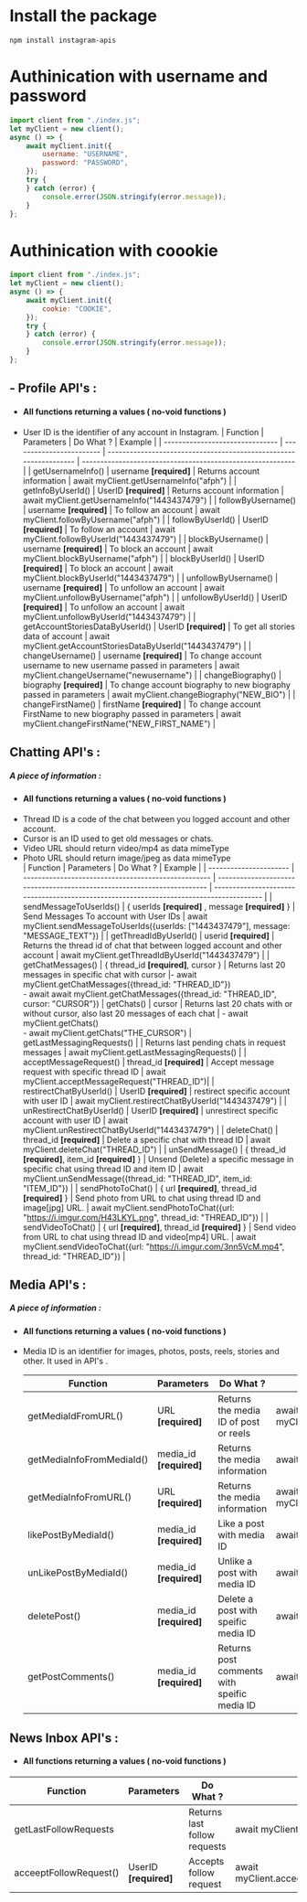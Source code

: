 # Install the package
```
npm install instagram-apis
```

# Authinication with username and password

```javascript
import client from "./index.js";
let myClient = new client();
async () => {
    await myClient.init({
        username: "USERNAME",
        password: "PASSWORD",
    });
    try {
    } catch (error) {
        console.error(JSON.stringify(error.message));
    }
};
```

# Authinication with coookie

```javascript
import client from "./index.js";
let myClient = new client();
async () => {
    await myClient.init({
        cookie: "COOKIE",
    });
    try {
    } catch (error) {
        console.error(JSON.stringify(error.message));
    }
};
```

## - Profile API's :

-   #### All functions returning a values ( no-void functions )
-   User ID is the identifier of any account in Instagram.
    | Function | Parameters | Do What ? | Example |
    | ------------------------------- | ------------------------ | ----------------------------------------------------------------- | ---------------------------------------------------------- |
    | getUsernameInfo() | username **[required]** | Returns account information | await myClient.getUsernameInfo("afph") |
    | getInfoByUserId() | UserID **[required]** | Returns account information | await myClient.getUsernameInfo("1443437479") |
    | followByUsername() | username **[required]** | To follow an account | await myClient.followByUsername("afph") |
    | followByUserId() | UserID **[required]** | To follow an account | await myClient.followByUserId("1443437479") |
    | blockByUsername() | username **[required]** | To block an account | await myClient.blockByUsername("afph") |
    | blockByUserId() | UserID **[required]** | To block an account | await myClient.blockByUserId("1443437479") |
    | unfollowByUsername() | username **[required]** | To unfollow an account | await myClient.unfollowByUsername("afph") |
    | unfollowByUserId() | UserID **[required]** | To unfollow an account | await myClient.unfollowByUserId("1443437479") |
    | getAccountStoriesDataByUserId() | UserID **[required]** | To get all stories data of account | await myClient.getAccountStoriesDataByUserId("1443437479") |
    | changeUsername() | username **[required]** | To change account username to new username passed in parameters | await myClient.changeUsername("newusername") |
    | changeBiography() | biography **[required]** | To change account biography to new biography passed in parameters | await myClient.changeBiography("NEW_BIO") |
    | changeFirstName() | firstName **[required]** | To change account FirstName to new biography passed in parameters | await myClient.changeFirstName("NEW_FIRST_NAME") |

## Chatting API's :

##### A piece of information :

-   #### All functions returning a values ( no-void functions )
-   Thread ID is a code of the chat between you logged account and other account.
-   Cursor is an ID used to get old messages or chats.
-   Video URL should return video/mp4 as data mimeType
-   Photo URL should return image/jpeg as data mimeType
    <br />
    | Function | Parameters | Do What ? | Example |
    | ---------------------- | --------------------------------------------------- | ----------------------------------------------------------------------- | --------------------------------------------------------------------------------------- |
    | sendMessageToUserIds() | { userIds **[required]** , message **[required]** } | Send Messages To account with User IDs | await myClient.sendMessageToUserIds({userIds: ["1443437479"], message: "MESSAGE_TEXT"}) |
    | getThreadIdByUserId() | userid **[required]** | Returns the thread id of chat that between logged account and other account | await myClient.getThreadIdByUserId("1443437479") |
    | getChatMessages() | { thread_id **[required]**, cursor } | Returns last 20 messages in specific chat with cursor |- await myClient.getChatMessages({thread_id: "THREAD_ID"})<br/>- await await myClient.getChatMessages({thread_id: "THREAD_ID", cursor: "CURSOR"})
    | getChats() | cursor | Returns last 20 chats with or without cursor, also last 20 messages of each chat | - await myClient.getChats()<br/>- await myClient.getChats("THE_CURSOR") |
    getLastMessagingRequests() | | Returns last pending chats in request messages | await myClient.getLastMessagingRequests() |
    | acceptMessageRequest() | thread_id **[required]** | Accept message request with specific thread ID | await myClient.acceptMessageRequest("THREAD_ID")|
    | restirectChatByUserId() | UserID **[required]** | restirect specific account with user ID | await myClient.restirectChatByUserId("1443437479") |
    | unRestirectChatByUserId() | UserID **[required]** | unrestirect specific account with user ID | await myClient.unRestirectChatByUserId("1443437479") |
    | deleteChat() | thread_id **[required]** | Delete a specific chat with thread ID | await myClient.deleteChat("THREAD_ID") |
    | unSendMessage() | { thread_id **[required]**, item_id **[required]** } | Unsend (Delete) a specific message in specific chat using thread ID and item ID | await myClient.unSendMessage({thread_id: "THREAD_ID", item_id: "ITEM_ID"}) |
    | sendPhotoToChat() | { url **[required]**, thread_id **[required]** } | Send photo from URL to chat using thread ID and image[jpg] URL. | await myClient.sendPhotoToChat({url: "https://i.imgur.com/H43LKYL.png", thread_id: "THREAD_ID"}) |
    | sendVideoToChat() | { url **[required]**, thread_id **[required]** } | Send video from URL to chat using thread ID and video[mp4] URL. | await myClient.sendVideoToChat({url: "https://i.imgur.com/3nn5VcM.mp4", thread_id: "THREAD_ID"}) |

## Media API's :

##### A piece of information :

-   #### All functions returning a values ( no-void functions )
-   Media ID is an identifier for images, photos, posts, reels, stories and other. It used in API's .

    | Function                  | Parameters              | Do What ?                                   | Example                                                                        |
    | ------------------------- | ----------------------- | ------------------------------------------- | ------------------------------------------------------------------------------ |
    | getMediaIdFromURL()       | URL **[required]**      | Returns the media ID of post or reels       | await myClient.getMediaIdFromURL("https://www.instagram.com/p/CfJn1AHAFdA/")   |
    | getMediaInfoFromMediaId() | media_id **[required]** | Returns the media information               | await myClient.getMediaInfoFromMediaId("MEDIA_ID")                             |
    | getMediaInfoFromURL()     | URL **[required]**      | Returns the media information               | await myClient.getMediaInfoFromURL("https://www.instagram.com/p/CfJn1AHAFdA/") |
    | likePostByMediaId()       | media_id **[required]** | Like a post with media ID                   | await myClient.likePostByMediaId("THE_MEDIA_ID")                               |
    | unLikePostByMediaId()     | media_id **[required]** | Unlike a post with media ID                 | await myClient.unLikePostByMediaId("THE_MEDIA_ID")                             |
    | deletePost()              | media_id **[required]** | Delete a post with speific media ID         | await myClient.deletePost("THE_MEDIA_ID")                                      |
    | getPostComments()         | media_id **[required]** | Returns post comments with speific media ID | await myClient.getPostComments("THE_MEDIA_ID")                                 |

## News Inbox API's :
-   #### All functions returning a values ( no-void functions )

| Function               | Parameters            | Do What ?                    | Example                                        |
| ---------------------- | --------------------- | ---------------------------- | ---------------------------------------------- |
| getLastFollowRequests  |                       | Returns last follow requests | await myClient.getLastFollowRequests()         |
| acceeptFollowRequest() | UserID **[required]** | Accepts follow request       | await myClient.acceeptFollowRequest("USER_ID") |
